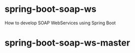 # spring-boot-soap-ws
How to develop SOAP WebServices using Spring Boot 
# spring-boot-soap-ws-master
